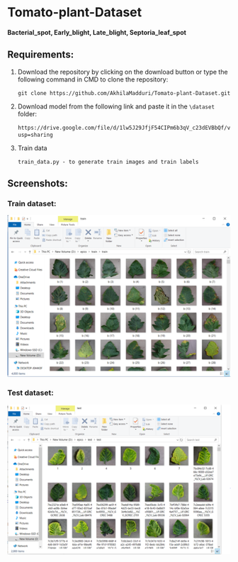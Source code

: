 # Tomato-plant-Dataset

<h4><b> Bacterial_spot, Early_blight, Late_blight, Septoria_leaf_spot </b></h4>

<b><h2> Requirements: </h2></b>
1. Download the repository by clicking on the download button or type the following command in CMD to clone the repository:

       git clone https://github.com/AkhilaMadduri/Tomato-plant-Dataset.git

2. Download model from the following link and paste it in the `\dataset` folder:

       https://drive.google.com/file/d/1lw5J29JfjF54CIPm6b3qV_c23dEVBbQf/view?usp=sharing
       
3. Train data
             
       train_data.py - to generate train images and train labels
       
<b><h2> Screenshots: </h2></b>

<b><h3> Train dataset: </h3></b>

![](dataset.png "Train Data set")

<b><h3> Test dataset: </h3></b>

![](datasset1.png "Test Data set")
